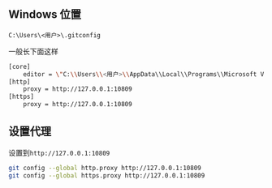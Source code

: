 
## Windows 位置

```
C:\Users\<用户>\.gitconfig
```

一般长下面这样

```sh
[core]
    editor = \"C:\\Users\\<用户>\\AppData\\Local\\Programs\\Microsoft VS Code\\bin\\code\" --wait
[http]
    proxy = http://127.0.0.1:10809
[https]
    proxy = http://127.0.0.1:10809
```
## 设置代理

设置到`http://127.0.0.1:10809`

```sh
git config --global http.proxy http://127.0.0.1:10809
git config --global https.proxy http://127.0.0.1:10809
```

